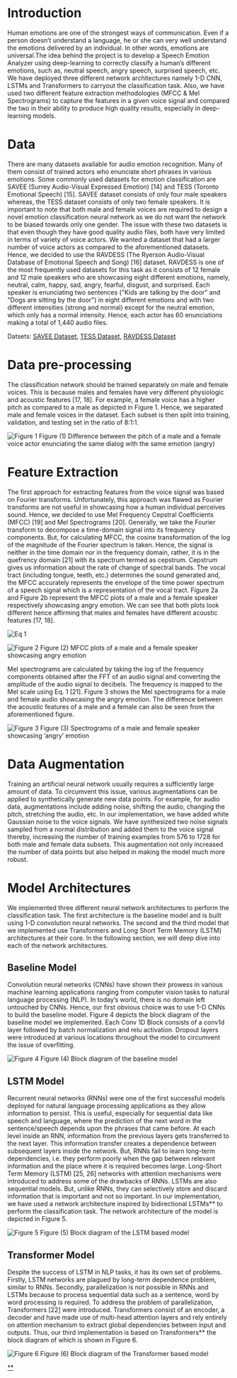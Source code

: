 # Introduction
Human emotions are one of the strongest ways of communication.  Even if a person doesn’t understand a language, he or she can very well understand the emotions delivered by an individual.  In other words, emotions are universal.The idea behind the project is to develop a Speech Emotion Analyzer using deep-learning to correctly classify a human’s different emotions, such as, neutral speech, angry speech, surprised speech, etc. We have deployed three different network architectures namely 1-D CNN, LSTMs and Transformers to carryout the classification task. Also, we have used two different feature extraction methodologies (MFCC &amp; Mel Spectrograms) to capture the features in a given voice signal and compared the two in their ability to produce high quality results, especially in deep-learning models.

# Data
There are many datasets available for audio emotion recognition. Many of them consist of trained actors who enunciate short phrases in various emotions. Some commonly used datasets for emotion classification are SAVEE (Surrey Audio-Visual Expressed Emotion) [14] and TESS (Toronto Emotional Speech) [15]. SAVEE dataset consists of only four male speakers whereas, the TESS dataset consists of only two female speakers. It is important to note that both male and female voices are required to design a novel emotion classification neural network as we do not want the network to be biased towards only one gender. The issue with these two datasets is that even though they have good quality audio files, both have very limited in terms of variety of voice actors. We wanted a dataset that had a larger number of voice actors as compared to the aforementioned datasets. Hence, we decided to use the RAVDESS (The Ryerson Audio-Visual Database of Emotional Speech and Song) [16] dataset. RAVDESS is one of the most frequently used datasets for this task as it consists of 12 female and 12 male speakers who are showcasing eight different emotions, namely, neutral, calm, happy, sad, angry, fearful, disgust, and surprised. Each speaker is enunciating two sentences ("Kids are talking by the door" and "Dogs are sitting by the door") in eight different emotions and with two different intensities (strong and normal) except for the neutral emotion, which only has a normal intensity. Hence, each actor has 60 enunciations making a total of 1,440 audio files.

Datsets:  [SAVEE Dataset](https://www.kaggle.com/barelydedicated/savee-database), [TESS Dataset](https://www.kaggle.com/ejlok1/toronto-emotional-speech-set-tess), [RAVDESS Dataset](https://www.kaggle.com/uwrfkaggler/ravdess-emotional-speech-audio)

# Data pre-processing
The classification network should be trained separately on male and female voices. This is because males and females have very different physiologic and acoustic features [17, 18]. For example, a female voice has a higher pitch as compared to a male as depicted in Figure 1. Hence, we separated male and female voices in the dataset. Each subset is then split into training, validation, and testing set in the ratio of 8:1:1.

![Figure 1](https://github.com/vaibhavsundharam/Speech-Emotion-Analysis/blob/main/Images/Figure_1.png?raw=true)
Figure (1) Difference between the pitch of a male and a female voice actor enunciating the same dialog with the same emotion (angry)

# Feature Extraction
The first approach for extracting features from the voice signal was based on Fourier transforms. Unfortunately, this approach was flawed as Fourier transforms are not useful in showcasing how a human individual perceives sound. Hence, we decided to use Mel Frequency Cepstral Coefficients (MFCC) [19] and Mel Spectrograms [20]. Generally, we take the Fourier transform to decompose a time-domain signal into its frequency components. But, for calculating MFCC, the cosine transformation of the log of the magnitude of the Fourier spectrum is taken. Hence, the signal is neither in the time domain nor in the frequency domain, rather, it is in the quefrency domain [21] with its spectrum
termed as cepstrum. Cepstrum gives us information about the rate of change of spectral bands. The vocal tract (including tongue, teeth, etc.) determines the sound generated and, the MFCC accurately represents the envelope of the time power spectrum of a speech signal which is a representation of the vocal tract. Figure 2a and Figure 2b represent the MFCC plots of a male and a female speaker respectively showcasing angry emotion. We can see that both plots look different hence affirming that males and females have different acoustic features [17, 18].

![Eq 1](https://github.com/vaibhavsundharam/Speech-Emotion-Analysis/blob/main/Images/Eq_1.png?raw=true)


![Figure 2](https://github.com/vaibhavsundharam/Speech-Emotion-Analysis/blob/main/Images/Figure_2.png?raw=true)
Figure (2) MFCC plots of a male and a female speaker showcasing angry emotion

Mel spectrograms are calculated by taking the log of the frequency components obtained after the FFT of an audio signal and converting the amplitude of the audio signal to decibels. The frequency is mapped to the Mel scale using Eq. 1 [21]. Figure 3 shows the Mel spectrograms for a male and female audio showcasing the angry emotion. The difference between the acoustic features of a male and a female can also be seen from the aforementioned figure.

![Figure 3](https://github.com/vaibhavsundharam/Speech-Emotion-Analysis/blob/main/Images/Figure_2.png?raw=true)
Figure (3) Spectrograms of a male and female speaker showcasing ’angry’ emotion

# Data Augmentation
Training an artificial neural network usually requires a sufficiently large amount of data. To circumvent this issue, various augmentations can be applied to synthetically generate new data points. For example, for audio data, augmentations include adding noise, shifting the audio, changing the pitch, stretching the audio, etc. In our implementation, we have added white Gaussian noise to the voice signals. We have synthesized two noise signals sampled from a normal distribution and added them
to the voice signal thereby, increasing the number of training examples from 576 to 1728 for both male and female data subsets. This augmentation not only increased the number of data points but also helped in making the model much more robust.

# Model Architectures
We implemented three different neural network architectures to perform the classification task. The first architecture is the baseline model and is built using 1-D convolution neural networks. The second and the third model that we implemented use Transformers and Long Short Term Memory (LSTM) architectures at their core. In the following section, we will deep dive into each of the network architectures.

## Baseline Model 
Convolution neural networks (CNNs) have shown their prowess in various machine learning applications ranging from computer vision tasks to natural language processing (NLP). In today’s world, there is no domain left untouched by CNNs. Hence, our first obvious choice was to use 1-D CNNs to build the baseline model. Figure 4 depicts the block diagram of the baseline model we implemented. Each Conv 1D Block consists of a conv1d layer followed by batch normalization and relu activation. Dropout layers were introduced at various locations throughout the model to circumvent the issue of overfitting.

![Figure 4](https://github.com/vaibhavsundharam/Speech-Emotion-Analysis/blob/main/Images/Figure_4.png?raw=true)
Figure (4) Block diagram of the baseline model

## LSTM Model
Recurrent neural networks (RNNs) were one of the first successful models deployed for natural language processing applications as they allow information to persist. This is useful, especially for sequential data like speech and language, where the prediction of the next word in the sentence/speech depends upon the phrases that came before. At each level inside an RNN, information from the previous layers gets transferred to the next layer. This information transfer creates a dependence between subsequent layers inside the network. But, RNNs fail to learn long-term dependencies, i.e. they perform poorly when the gap between relevant information and the place where it is required
becomes large. Long-Short Term Memory (LSTM) [25, 26] networks with attention mechanisms were introduced to address some of the drawbacks of RNNs. LSTMs are also sequential models. But, unlike RNNs, they can selectively store and discard information that is important and not so important. In our implementation, we have used a network architecture inspired by bidirectional LSTMs** to perform the classification task. The network architecture of the model is depicted in Figure 5.

![Figure 5](https://github.com/vaibhavsundharam/Speech-Emotion-Analysis/blob/main/Images/Figure_5.png?raw=true)
Figure (5) Block diagram of the LSTM based model

## Transformer Model 
Despite the success of LSTM in NLP tasks, it has its own set of problems. Firstly, LSTM networks are plagued by long-term dependence problem, similar to RNNs. Secondly, parallelization is not possible in RNNs and LSTMs because to process sequential data such as a sentence, word by word processing is required. To address the problem of parallelization, Transformers [22] were introduced. Transformers consist of an encoder, a decoder and have made use of multi-head attention layers and rely entirely on attention mechanism to extract global dependencies between input and outputs. Thus, our third implementation is based on Transformers** the block diagram of which is shown in Figure 6.

![Figure 6](https://github.com/vaibhavsundharam/Speech-Emotion-Analysis/blob/main/Images/Figure_6.png?raw=true)
Figure (6) Block diagram of the Transformer based model

[**](https://github.com/Data-Science-kosta/Speech-Emotion-Classification-with-PyTorch)

